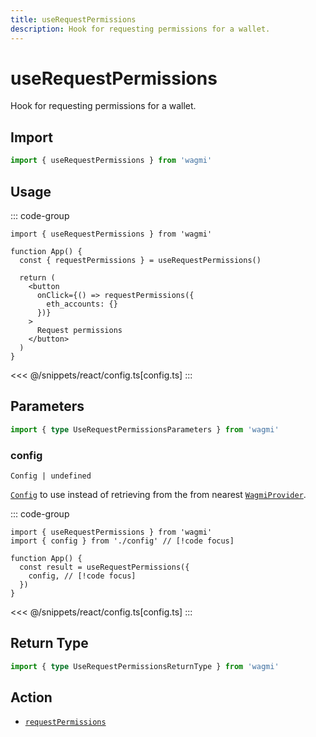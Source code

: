```yaml
---
title: useRequestPermissions
description: Hook for requesting permissions for a wallet.
---
```


<script setup>
const packageName = 'wagmi'
const actionName = 'requestPermissions'
const typeName = 'RequestPermissions'
const mutate = 'requestPermissions'
const TData = 'RequestPermissionsData'
const TError = 'RequestPermissionsErrorType'
const TVariables = 'RequestPermissionsVariables'
</script>

# useRequestPermissions

Hook for requesting permissions for a wallet.

## Import

```ts
import { useRequestPermissions } from 'wagmi'
```

## Usage

::: code-group
```tsx [index.tsx]
import { useRequestPermissions } from 'wagmi'

function App() {
  const { requestPermissions } = useRequestPermissions()

  return (
    <button
      onClick={() => requestPermissions({
        eth_accounts: {}
      })}
    >
      Request permissions
    </button>
  )
}
```
<<< @/snippets/react/config.ts[config.ts]
:::

## Parameters

```ts
import { type UseRequestPermissionsParameters } from 'wagmi'
```

### config

`Config | undefined`

[`Config`](/react/api/createConfig#config) to use instead of retrieving from the from nearest [`WagmiProvider`](/react/api/WagmiProvider).

::: code-group
```tsx [index.tsx]
import { useRequestPermissions } from 'wagmi'
import { config } from './config' // [!code focus]

function App() {
  const result = useRequestPermissions({
    config, // [!code focus]
  })
}
```
<<< @/snippets/react/config.ts[config.ts]
:::

<!--@include: @shared/mutation-options.md-->

## Return Type

```ts
import { type UseRequestPermissionsReturnType } from 'wagmi'
```

<!--@include: @shared/mutation-result.md-->

<!--@include: @shared/mutation-imports.md-->

## Action

- [`requestPermissions`](/core/api/actions/requestPermissions)
